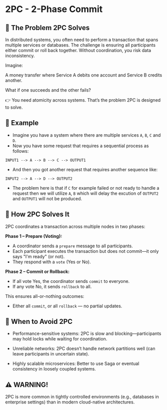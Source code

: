 # 2PC - 2-Phase Commit

## 🧩 The Problem 2PC Solves
In distributed systems, you often need to perform a transaction that spans multiple services or databases. The challenge is ensuring all participants either commit or roll back together. Without coordination, you risk data inconsistency.

Imagine:

A money transfer where Service A debits one account and Service B credits another.

What if one succeeds and the other fails?

👉 You need atomicity across systems. That’s the problem 2PC is designed to solve.

## 👀 Example
- Imagine you have a system where there are multiple services `A`, `B`, `C` and `D`. 
- Now you have some request that requires a sequential process as follows:
```
INPUT1 --> A --> B --> C --> OUTPUT1
```
- And then you got another request that requires another sequence like:
```
INPUT2 --> A --> D --> OUTPUT2
```
- The problem here is that if `C` for example failed or not ready to handle a request then we will utilize `A`, `B` which will delay the excution of `OUTPUT2` and `OUTPUT1` will not be produced.

## 🔧 How 2PC Solves It
2PC coordinates a transaction across multiple nodes in two phases:

**Phase 1 – Prepare (Voting):**
- A coordinator sends a `prepare` message to all participants.
- Each participant executes the transaction but does not commit—it only says "I'm ready" (or not).
- They respond with a `vote` (Yes or No).

**Phase 2 – Commit or Rollback:**
- If all vote Yes, the coordinator sends `commit` to everyone.
- If any vote No, it sends `rollback` to all.

This ensures all-or-nothing outcomes:
- Either all `commit`, or all `rollback` — no partial updates.

## 🚫 When to Avoid 2PC
- Performance-sensitive systems: 2PC is slow and blocking—participants may hold locks while waiting for coordination.

- Unreliable networks: 2PC doesn’t handle network partitions well (can leave participants in uncertain state).

- Highly scalable microservices: Better to use Saga or eventual consistency in loosely coupled systems.

## ⚠️ WARNING!
2PC is more common in tightly controlled environments (e.g., databases in enterprise settings) than in modern cloud-native architectures.